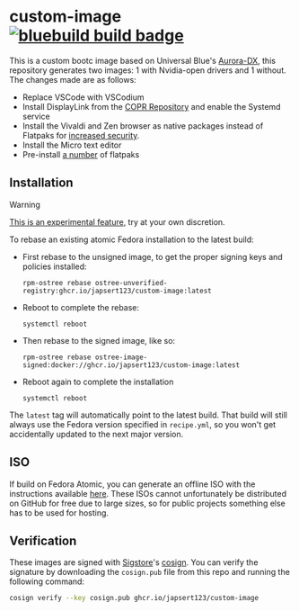# custom-image &nbsp; [![bluebuild build badge](https://github.com/japsert123/custom-image/actions/workflows/build.yml/badge.svg)](https://github.com/japsert123/custom-image/actions/workflows/build.yml)

This is a custom bootc image based on Universal Blue's [Aurora-DX](https://getaurora.dev/en), this repository generates two images: 1 with Nvidia-open drivers and 1 without. The changes made are as follows:
- Replace VSCode with VSCodium
- Install DisplayLink from the [COPR Repository](https://copr.fedorainfracloud.org/coprs/crashdummy/Displaylink/) and enable the Systemd service
- Install the Vivaldi and Zen browser as native packages instead of Flatpaks for [increased security](https://discuss.privacyguides.net/t/firefox-sandbox-when-installed-as-flatpak-is-it-fixed-yet/29031/4).
- Install the Micro text editor
- Pre-install [a number](https://github.com/Japsert123/custom-image/blob/37558df5f272bedf3aae0b2286a7e93eef56062d/recipes/pkg.yml#L37C9-L37C16) of flatpaks

## Installation

> [!WARNING]  
> [This is an experimental feature](https://www.fedoraproject.org/wiki/Changes/OstreeNativeContainerStable), try at your own discretion.

To rebase an existing atomic Fedora installation to the latest build:

- First rebase to the unsigned image, to get the proper signing keys and policies installed:
  ```
  rpm-ostree rebase ostree-unverified-registry:ghcr.io/japsert123/custom-image:latest
  ```
- Reboot to complete the rebase:
  ```
  systemctl reboot
  ```
- Then rebase to the signed image, like so:
  ```
  rpm-ostree rebase ostree-image-signed:docker://ghcr.io/japsert123/custom-image:latest
  ```
- Reboot again to complete the installation
  ```
  systemctl reboot
  ```

The `latest` tag will automatically point to the latest build. That build will still always use the Fedora version specified in `recipe.yml`, so you won't get accidentally updated to the next major version.

## ISO

If build on Fedora Atomic, you can generate an offline ISO with the instructions available [here](https://blue-build.org/learn/universal-blue/#fresh-install-from-an-iso). These ISOs cannot unfortunately be distributed on GitHub for free due to large sizes, so for public projects something else has to be used for hosting.

## Verification

These images are signed with [Sigstore](https://www.sigstore.dev/)'s [cosign](https://github.com/sigstore/cosign). You can verify the signature by downloading the `cosign.pub` file from this repo and running the following command:

```bash
cosign verify --key cosign.pub ghcr.io/japsert123/custom-image
```
